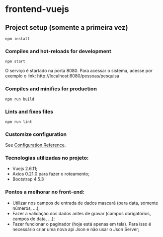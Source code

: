 # frontend-vuejs

## Project setup (somente a primeira vez)
```
npm install
```

### Compiles and hot-reloads for development
```
npm start
```
O serviço é startado na porta 8080.
Para acessar o sistema, acesse por exemplo o link: http://localhost:8080/pessoas/pesquisa

### Compiles and minifies for production
```
npm run build
```

### Lints and fixes files
```
npm run lint
```

### Customize configuration
See [Configuration Reference](https://cli.vuejs.org/config/).

### Tecnologias utilizadas no projeto:
* Vuejs 2.6.11;
* Axios 0.21.0 para fazer o roteamento; 
* Bootstrap 4.5.3

### Pontos a melhorar no front-end:
* Utilizar nos campos de entrada de dados mascará (para data, somente números, ...);
* Fazer a validação dos dados antes de gravar (campos obrigatórios, campos de data, ...);
* Fazer funcionar o paginador (hoje está apenas em tela). Para isso é necessário criar uma nova api Json e não usar o Json Server;

